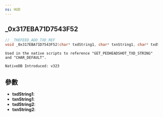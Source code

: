 ```yaml
---
ns: HUD
---
```

## _0x317EBA71D7543F52

```c
// _THEFEED_ADD_TXD_REF
void _0x317EBA71D7543F52(char* txdString1, char* txnString1, char* txdString2, char* txnString2);
```

```
Used in the native scripts to reference "GET_PEDHEADSHOT_TXD_STRING" and "CHAR_DEFAULT".

NativeDB Introduced: v323
```

## 參數
* **txdString1**:
* **txnString1**:
* **txdString2**:
* **txnString2**:
